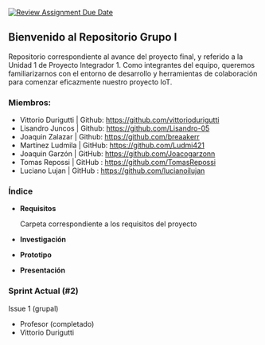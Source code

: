 [![Review Assignment Due Date](https://classroom.github.com/assets/deadline-readme-button-24ddc0f5d75046c5622901739e7c5dd533143b0c8e959d652212380cedb1ea36.svg)](https://classroom.github.com/a/6DmeHhP6)
## Bienvenido al Repositorio Grupo I 
Repositorio correspondiente al avance del proyecto final, y referido a la Unidad 1 de Proyecto Integrador 1.
Como integrantes del equipo, queremos familiarizarnos con el entorno de desarrollo y herramientas de colaboración para comenzar eficazmente nuestro proyecto IoT.
### Miembros:
- Vittorio Durigutti | Github: https://github.com/vittoriodurigutti
- Lisandro Juncos | Github: https://github.com/Lisandro-05
- Joaquin Zalazar | Github: https://github.com/breaakerr
- Martínez Ludmila | GitHub: https://github.com/Ludmi421
- Joaquin Garzón | GitHub: https://github.com/Joacogarzonn
- Tomas Repossi | GitHub : https://github.com/TomasRepossi
- Luciano Lujan | GitHub : https://github.com/lucianoilujan

### Índice

- **Requisitos**
 
  Carpeta correspondiente a los requisitos del proyecto
- **Investigación**
- **Prototipo**
- **Presentación**

### Sprint Actual (#2)

Issue 1 (grupal)

- Profesor (completado)
- Vittorio Durigutti
